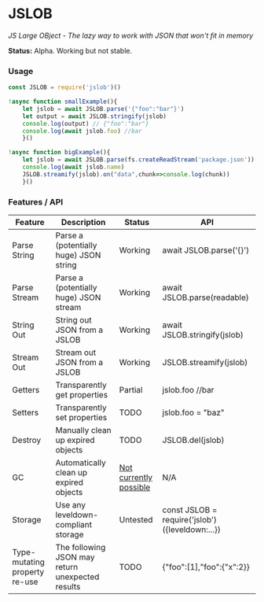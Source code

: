 # JSLOB

*JS Large OBject - The lazy way to work with JSON that won't fit in memory*

**Status:** Alpha. Working but not stable.

### Usage

```js
const JSLOB = require('jslob')()

!async function smallExample(){
	let jslob = await JSLOB.parse('{"foo":"bar"}')
	let output = await JSLOB.stringify(jslob)
	console.log(output) // {"foo":"bar"}
	console.log(await jslob.foo) //bar
	}()

!async function bigExample(){
	let jslob = await JSLOB.parse(fs.createReadStream('package.json'))
	console.log(await jslob.name)
	JSLOB.streamify(jslob).on("data",chunk=>console.log(chunk))
	}()
```

### Features / API

|Feature | Description | Status | API |
|---|---|---|---|
|Parse String | Parse a (potentially huge) JSON string | Working | await JSLOB.parse('{}') |
|Parse Stream | Parse a (potentially huge) JSON stream | Working | await JSLOB.parse(readable) |
|String Out | String out JSON from a JSLOB | Working | await JSLOB.stringify(jslob) |
|Stream Out | Stream out JSON from a JSLOB | Working | JSLOB.streamify(jslob) |
|Getters | Transparently get properties | Partial | jslob.foo //bar |
|Setters | Transparently set properties | TODO | jslob.foo = "baz" |
|Destroy | Manually clean up expired objects | TODO | JSLOB.del(jslob) |
|GC | Automatically clean up expired objects | [Not currently  possible](https://github.com/tc39/proposal-weakrefs/issues/55) | N/A |
|Storage | Use any leveldown-compliant storage | Untested | const JSLOB = require('jslob')({leveldown:...}) |
|Type-mutating property re-use | The following JSON may return unexpected results | TODO | {"foo":[1],"foo":{"x":2}} |
